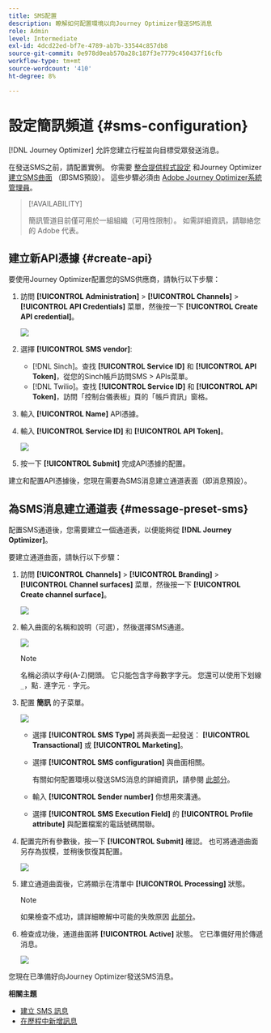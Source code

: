 ```yaml
---
title: SMS配置
description: 瞭解如何配置環境以向Journey Optimizer發送SMS消息
role: Admin
level: Intermediate
exl-id: 4dcd22ed-bf7e-4789-ab7b-33544c857db8
source-git-commit: 0e978d0eab570a28c187f3e7779c450437f16cfb
workflow-type: tm+mt
source-wordcount: '410'
ht-degree: 8%

---
```


# 設定簡訊頻道 {#sms-configuration}

[!DNL Journey Optimizer] 允許您建立行程並向目標受眾發送消息。

在發送SMS之前，請配置實例。 你需要 [整合提供程式設定](#create-api) 和Journey Optimizer [建立SMS曲面](#message-preset-sms) （即SMS預設）。 這些步驟必須由 [Adobe Journey Optimizer系統管理員](../start/path/administrator.md)。

>[!AVAILABILITY]
>
>簡訊管道目前僅可用於一組組織（可用性限制）。 如需詳細資訊，請聯絡您的 Adobe 代表。

## 建立新API憑據 {#create-api}

要使用Journey Optimizer配置您的SMS供應商，請執行以下步驟：

1. 訪問 **[!UICONTROL Administration]** > **[!UICONTROL Channels]** > **[!UICONTROL API Credentials]** 菜單，然後按一下 **[!UICONTROL Create API credential]**。

   ![](assets/sms_4.png)

1. 選擇 **[!UICONTROL SMS vendor]**:

   * [!DNL Sinch]。查找 **[!UICONTROL Service ID]** 和 **[!UICONTROL API Token]**，從您的Sinch帳戶訪問SMS > APIs菜單。
   * [!DNL Twilio]。查找 **[!UICONTROL Service ID]** 和 **[!UICONTROL API Token]**，訪問「控制台儀表板」頁的「帳戶資訊」窗格。

1. 輸入 **[!UICONTROL Name]** API憑據。

1. 輸入 **[!UICONTROL Service ID]** 和 **[!UICONTROL API Token]**。

   ![](assets/sms_5.png)

1. 按一下 **[!UICONTROL Submit]** 完成API憑據的配置。

建立和配置API憑據後，您現在需要為SMS消息建立通道表面（即消息預設）。

## 為SMS消息建立通道表 {#message-preset-sms}

配置SMS通道後，您需要建立一個通道表，以便能夠從 **[!DNL Journey Optimizer]**。

要建立通道曲面，請執行以下步驟：

1. 訪問 **[!UICONTROL Channels]** > **[!UICONTROL Branding]** > **[!UICONTROL Channel surfaces]** 菜單，然後按一下 **[!UICONTROL Create channel surface]**。

   ![](assets/preset-create.png)

1. 輸入曲面的名稱和說明（可選），然後選擇SMS通道。

   ![](assets/sms_preset.png)

   >[!NOTE]
   >
   > 名稱必須以字母(A-Z)開頭。 它只能包含字母數字字元。 您還可以使用下划線 `_`，點`.` 連字元 `-` 字元。

1. 配置 **簡訊** 的子菜單。

   ![](assets/preset-sms.png)

   * 選擇 **[!UICONTROL SMS Type]** 將與表面一起發送： **[!UICONTROL Transactional]** 或 **[!UICONTROL Marketing]**。

   * 選擇 **[!UICONTROL SMS configuration]** 與曲面相關。

      有關如何配置環境以發送SMS消息的詳細資訊，請參閱 [此部分](#create-api)。

   * 輸入 **[!UICONTROL Sender number]** 你&#x200B;想用來溝通。

   * 選擇 **[!UICONTROL SMS Execution Field]** 的 **[!UICONTROL Profile attribute]** 與配置檔案的電話號碼關聯。

1. 配置完所有參數後，按一下 **[!UICONTROL Submit]** 確認。 也可將通道曲面另存為拔模，並稍後恢復其配置。

   ![](assets/sms_preset_2.png)

1. 建立通道曲面後，它將顯示在清單中 **[!UICONTROL Processing]** 狀態。

   >[!NOTE]
   >
   >如果檢查不成功，請詳細瞭解中可能的失敗原因 [此部分](#monitor-message-presets)。

1. 檢查成功後，通道曲面將 **[!UICONTROL Active]** 狀態。 它已準備好用於傳遞消息。

   ![](assets/preset-active.png)

您現在已準備好向Journey Optimizer發送SMS消息。

**相關主題**

* [建立 SMS 訊息](../messages/create-sms.md)
* [在歷程中新增訊息](../building-journeys/journeys-message.md)
